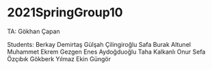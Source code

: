 # 2021SpringGroup10

TA: Gökhan Çapan

Students:
Berkay Demirtaş
Gülşah Çilingiroğlu
Safa Burak Altunel
Muhammet Ekrem Gezgen
Enes Aydoğduoğlu
Taha Kalkanlı
Onur Sefa Özçıbık
Gökberk Yılmaz
Ekin Güngör
